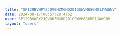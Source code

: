 ```yaml
---
title: "SP129BVWPY2JQV0HZMGHD201GSWVM6S6MD1JWWGNV"
date: 2024-09-17T08:57:28.475Z
user: SP129BVWPY2JQV0HZMGHD201GSWVM6S6MD1JWWGNV
layout: "users"
---
```

    
